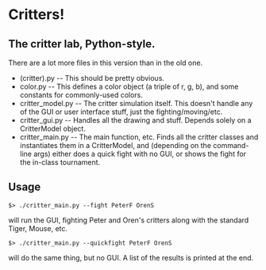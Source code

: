 # Critters!
## The critter lab, Python-style.

There are a lot more files in this version than in the old one.

* (critter).py -- This should be pretty obvious.
* color.py -- This defines a color object (a triple of r, g, b), and some constants for commonly-used colors.
* critter_model.py -- The critter simulation itself. This doesn't handle any of the GUI or user interface stuff, just the fighting/moving/etc.
* critter_gui.py -- Handles all the drawing and stuff. Depends solely on a CritterModel object.
* critter_main.py -- The main function, etc. Finds all the critter classes and instantiates them in a CritterModel, and (depending on the command-line args) either does a quick fight with no GUI, or shows the fight for the in-class tournament.

## Usage
    $> ./critter_main.py --fight PeterF OrenS
will run the GUI, fighting Peter and Oren's critters along with the standard Tiger, Mouse, etc.

    $> ./critter_main.py --quickfight PeterF OrenS
will do the same thing, but no GUI. A list of the results is printed at the end.